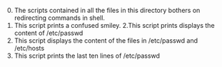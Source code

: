 0. The scripts contained in all the files in this directory bothers on redirecting commands in shell.
1. This script prints a confused smiley.
2.This script prints displays the content of /etc/passwd
3. This script displays the content of the files in /etc/passwd and /etc/hosts
4. This script prints the last ten lines of /etc/passwd
